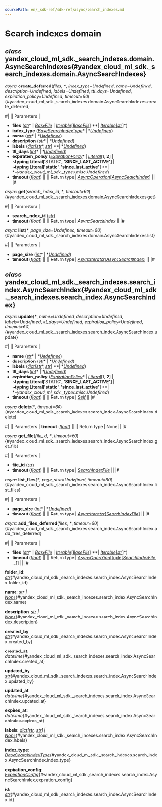 ```yaml
---
sourcePath: en/_sdk-ref/sdk-ref/async/search_indexes.md
---
```

# Search indexes domain

## *class* yandex\_cloud\_ml\_sdk.\_search\_indexes.domain.**AsyncSearchIndexes**{#yandex_cloud_ml_sdk._search_indexes.domain.AsyncSearchIndexes}

*async* **create\_deferred**(*files*, *<span title="Keyword-only parameters separator (PEP 3102)">\*</span>*, *index\_type=Undefined*, *name=Undefined*, *description=Undefined*, *labels=Undefined*, *ttl\_days=Undefined*, *expiration\_policy=Undefined*, *timeout=60*){#yandex_cloud_ml_sdk._search_indexes.domain.AsyncSearchIndexes.create_deferred}

#|
|| Parameters | 

- **files** ([*str*](https://docs.python.org/3/library/stdtypes.html#str)* \| *[*BaseFile*](../internals/bases.md#yandex_cloud_ml_sdk._files.file.BaseFile)* \| *[*Iterable*](https://docs.python.org/3/library/typing.html#typing.Iterable)*[*[*BaseFile*](../internals/bases.md#yandex_cloud_ml_sdk._files.file.BaseFile)*] **\| *[*Iterable*](https://docs.python.org/3/library/typing.html#typing.Iterable)*[*[*str*](https://docs.python.org/3/library/stdtypes.html#str)*]*)
- **index\_type** ([*BaseSearchIndexType*](../types/search_indexes.md#yandex_cloud_ml_sdk._search_indexes.index_type.BaseSearchIndexType)* \| *[*Undefined*](../types/other.md#yandex_cloud_ml_sdk._types.misc.Undefined))
- **name** ([*str*](https://docs.python.org/3/library/stdtypes.html#str)* \| *[*Undefined*](../types/other.md#yandex_cloud_ml_sdk._types.misc.Undefined))
- **description** ([*str*](https://docs.python.org/3/library/stdtypes.html#str)* \| *[*Undefined*](../types/other.md#yandex_cloud_ml_sdk._types.misc.Undefined))
- **labels** ([*dict*](https://docs.python.org/3/library/stdtypes.html#dict)*[*[*str*](https://docs.python.org/3/library/stdtypes.html#str)*, *[*str*](https://docs.python.org/3/library/stdtypes.html#str)*] **\| *[*Undefined*](../types/other.md#yandex_cloud_ml_sdk._types.misc.Undefined))
- **ttl\_days** ([*int*](https://docs.python.org/3/library/functions.html#int)* \| *[*Undefined*](../types/other.md#yandex_cloud_ml_sdk._types.misc.Undefined))
- **expiration\_policy** ([*ExpirationPolicy*](../types/assistants.md#yandex_cloud_ml_sdk._types.expiration.ExpirationPolicy)* \| *[*Literal*](https://docs.python.org/3/library/typing.html#typing.Literal)*[**1**, **2**] **\| **~typing.Literal**[**'STATIC'**, **'SINCE\_LAST\_ACTIVE'**] **\| **~typing.Literal**[**'static'**, **'since\_last\_active'**] **\| **~yandex\_cloud\_ml\_sdk.\_types.misc.Undefined*)
- **timeout** ([*float*](https://docs.python.org/3/library/functions.html#float)) ||
|| Return type | [*AsyncOperation*](../types/operation.md#yandex_cloud_ml_sdk._types.operation.AsyncOperation)[[*AsyncSearchIndex*](#yandex_cloud_ml_sdk._search_indexes.search_index.AsyncSearchIndex)] ||
|#

*async* **get**(*search\_index\_id*, *<span title="Keyword-only parameters separator (PEP 3102)">\*</span>*, *timeout=60*){#yandex_cloud_ml_sdk._search_indexes.domain.AsyncSearchIndexes.get}

#|
|| Parameters | 

- **search\_index\_id** ([*str*](https://docs.python.org/3/library/stdtypes.html#str))
- **timeout** ([*float*](https://docs.python.org/3/library/functions.html#float)) ||
|| Return type | [*AsyncSearchIndex*](#yandex_cloud_ml_sdk._search_indexes.search_index.AsyncSearchIndex) ||
|#

*async* **list**(*<span title="Keyword-only parameters separator (PEP 3102)">\*</span>*, *page\_size=Undefined*, *timeout=60*){#yandex_cloud_ml_sdk._search_indexes.domain.AsyncSearchIndexes.list}

#|
|| Parameters | 

- **page\_size** ([*int*](https://docs.python.org/3/library/functions.html#int)* \| *[*Undefined*](../types/other.md#yandex_cloud_ml_sdk._types.misc.Undefined))
- **timeout** ([*float*](https://docs.python.org/3/library/functions.html#float)) ||
|| Return type | [*AsyncIterator*](https://docs.python.org/3/library/typing.html#typing.AsyncIterator)[[*AsyncSearchIndex*](#yandex_cloud_ml_sdk._search_indexes.search_index.AsyncSearchIndex)] ||
|#

## *class* yandex\_cloud\_ml\_sdk.\_search\_indexes.search\_index.**AsyncSearchIndex**{#yandex_cloud_ml_sdk._search_indexes.search_index.AsyncSearchIndex}

*async* **update**(*<span title="Keyword-only parameters separator (PEP 3102)">\*</span>*, *name=Undefined*, *description=Undefined*, *labels=Undefined*, *ttl\_days=Undefined*, *expiration\_policy=Undefined*, *timeout=60*){#yandex_cloud_ml_sdk._search_indexes.search_index.AsyncSearchIndex.update}

#|
|| Parameters | 

- **name** ([*str*](https://docs.python.org/3/library/stdtypes.html#str)* \| *[*Undefined*](../types/other.md#yandex_cloud_ml_sdk._types.misc.Undefined))
- **description** ([*str*](https://docs.python.org/3/library/stdtypes.html#str)* \| *[*Undefined*](../types/other.md#yandex_cloud_ml_sdk._types.misc.Undefined))
- **labels** ([*dict*](https://docs.python.org/3/library/stdtypes.html#dict)*[*[*str*](https://docs.python.org/3/library/stdtypes.html#str)*, *[*str*](https://docs.python.org/3/library/stdtypes.html#str)*] **\| *[*Undefined*](../types/other.md#yandex_cloud_ml_sdk._types.misc.Undefined))
- **ttl\_days** ([*int*](https://docs.python.org/3/library/functions.html#int)* \| *[*Undefined*](../types/other.md#yandex_cloud_ml_sdk._types.misc.Undefined))
- **expiration\_policy** ([*ExpirationPolicy*](../types/assistants.md#yandex_cloud_ml_sdk._types.expiration.ExpirationPolicy)* \| *[*Literal*](https://docs.python.org/3/library/typing.html#typing.Literal)*[**1**, **2**] **\| **~typing.Literal**[**'STATIC'**, **'SINCE\_LAST\_ACTIVE'**] **\| **~typing.Literal**[**'static'**, **'since\_last\_active'**] **\| **~yandex\_cloud\_ml\_sdk.\_types.misc.Undefined*)
- **timeout** ([*float*](https://docs.python.org/3/library/functions.html#float)) ||
|| Return type | [*Self*](https://docs.python.org/3/library/typing.html#typing.Self) ||
|#

*async* **delete**(*<span title="Keyword-only parameters separator (PEP 3102)">\*</span>*, *timeout=60*){#yandex_cloud_ml_sdk._search_indexes.search_index.AsyncSearchIndex.delete}

#|
|| Parameters | **timeout** ([*float*](https://docs.python.org/3/library/functions.html#float)) ||
|| Return type | None ||
|#

*async* **get\_file**(*file\_id*, *<span title="Keyword-only parameters separator (PEP 3102)">\*</span>*, *timeout=60*){#yandex_cloud_ml_sdk._search_indexes.search_index.AsyncSearchIndex.get_file}

#|
|| Parameters | 

- **file\_id** ([*str*](https://docs.python.org/3/library/stdtypes.html#str))
- **timeout** ([*float*](https://docs.python.org/3/library/functions.html#float)) ||
|| Return type | [*SearchIndexFile*](../types/search_indexes.md#yandex_cloud_ml_sdk._search_indexes.file.SearchIndexFile) ||
|#

*async* **list\_files**(*<span title="Keyword-only parameters separator (PEP 3102)">\*</span>*, *page\_size=Undefined*, *timeout=60*){#yandex_cloud_ml_sdk._search_indexes.search_index.AsyncSearchIndex.list_files}

#|
|| Parameters | 

- **page\_size** ([*int*](https://docs.python.org/3/library/functions.html#int)* \| *[*Undefined*](../types/other.md#yandex_cloud_ml_sdk._types.misc.Undefined))
- **timeout** ([*float*](https://docs.python.org/3/library/functions.html#float)) ||
|| Return type | [*AsyncIterator*](https://docs.python.org/3/library/typing.html#typing.AsyncIterator)[[*SearchIndexFile*](../types/search_indexes.md#yandex_cloud_ml_sdk._search_indexes.file.SearchIndexFile)] ||
|#

*async* **add\_files\_deferred**(*files*, *<span title="Keyword-only parameters separator (PEP 3102)">\*</span>*, *timeout=60*){#yandex_cloud_ml_sdk._search_indexes.search_index.AsyncSearchIndex.add_files_deferred}

#|
|| Parameters | 

- **files** ([*str*](https://docs.python.org/3/library/stdtypes.html#str)* \| *[*BaseFile*](../internals/bases.md#yandex_cloud_ml_sdk._files.file.BaseFile)* \| *[*Iterable*](https://docs.python.org/3/library/typing.html#typing.Iterable)*[*[*BaseFile*](../internals/bases.md#yandex_cloud_ml_sdk._files.file.BaseFile)*] **\| *[*Iterable*](https://docs.python.org/3/library/typing.html#typing.Iterable)*[*[*str*](https://docs.python.org/3/library/stdtypes.html#str)*]*)
- **timeout** ([*float*](https://docs.python.org/3/library/functions.html#float)) ||
|| Return type | [*AsyncOperation*](../types/operation.md#yandex_cloud_ml_sdk._types.operation.AsyncOperation)[[tuple](https://docs.python.org/3/library/stdtypes.html#tuple)[[*SearchIndexFile*](../types/search_indexes.md#yandex_cloud_ml_sdk._search_indexes.file.SearchIndexFile), …]] ||
|#

**folder\_id**\: *[str](https://docs.python.org/3/library/stdtypes.html#str)*{#yandex_cloud_ml_sdk._search_indexes.search_index.AsyncSearchIndex.folder_id}

**name**\: *[str](https://docs.python.org/3/library/stdtypes.html#str) | [None](https://docs.python.org/3/library/constants.html#None)*{#yandex_cloud_ml_sdk._search_indexes.search_index.AsyncSearchIndex.name}

**description**\: *[str](https://docs.python.org/3/library/stdtypes.html#str) | [None](https://docs.python.org/3/library/constants.html#None)*{#yandex_cloud_ml_sdk._search_indexes.search_index.AsyncSearchIndex.description}

**created\_by**\: *[str](https://docs.python.org/3/library/stdtypes.html#str)*{#yandex_cloud_ml_sdk._search_indexes.search_index.AsyncSearchIndex.created_by}

**created\_at**\: *datetime*{#yandex_cloud_ml_sdk._search_indexes.search_index.AsyncSearchIndex.created_at}

**updated\_by**\: *[str](https://docs.python.org/3/library/stdtypes.html#str)*{#yandex_cloud_ml_sdk._search_indexes.search_index.AsyncSearchIndex.updated_by}

**updated\_at**\: *datetime*{#yandex_cloud_ml_sdk._search_indexes.search_index.AsyncSearchIndex.updated_at}

**expires\_at**\: *datetime*{#yandex_cloud_ml_sdk._search_indexes.search_index.AsyncSearchIndex.expires_at}

**labels**\: *[dict](https://docs.python.org/3/library/stdtypes.html#dict)[[str](https://docs.python.org/3/library/stdtypes.html#str), [str](https://docs.python.org/3/library/stdtypes.html#str)] | [None](https://docs.python.org/3/library/constants.html#None)*{#yandex_cloud_ml_sdk._search_indexes.search_index.AsyncSearchIndex.labels}

**index\_type**\: *[BaseSearchIndexType](../types/search_indexes.md#yandex_cloud_ml_sdk._search_indexes.index_type.BaseSearchIndexType)*{#yandex_cloud_ml_sdk._search_indexes.search_index.AsyncSearchIndex.index_type}

**expiration\_config**\: *[ExpirationConfig](../types/assistants.md#yandex_cloud_ml_sdk._types.expiration.ExpirationConfig)*{#yandex_cloud_ml_sdk._search_indexes.search_index.AsyncSearchIndex.expiration_config}

**id**\: *[str](https://docs.python.org/3/library/stdtypes.html#str)*{#yandex_cloud_ml_sdk._search_indexes.search_index.AsyncSearchIndex.id}